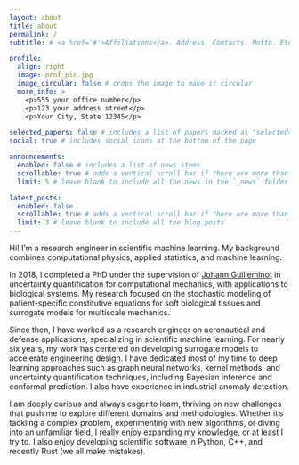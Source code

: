 ```yaml
---
layout: about
title: about
permalink: /
subtitle: # <a href='#'>Affiliations</a>. Address. Contacts. Motto. Etc.

profile:
  align: right
  image: prof_pic.jpg
  image_circular: false # crops the image to make it circular
  more_info: >
    <p>555 your office number</p>
    <p>123 your address street</p>
    <p>Your City, State 12345</p>

selected_papers: false # includes a list of papers marked as "selected={true}"
social: true # includes social icons at the bottom of the page

announcements:
  enabled: false # includes a list of news items
  scrollable: true # adds a vertical scroll bar if there are more than 3 news items
  limit: 5 # leave blank to include all the news in the `_news` folder

latest_posts:
  enabled: false
  scrollable: true # adds a vertical scroll bar if there are more than 3 new posts items
  limit: 3 # leave blank to include all the blog posts
---
```


Hi! I’m a research engineer in scientific machine learning. My background combines computational physics, applied statistics, and machine learning.

In 2018, I completed a PhD under the supervision of [Johann Guilleminot](https://cee.duke.edu/people/johann-guilleminot/) in uncertainty quantification for computational mechanics, with applications to biological systems. My research focused on the stochastic modeling of patient-specific constitutive equations for soft biological tissues and surrogate models for multiscale mechanics.

Since then, I have worked as a research engineer on aeronautical and defense applications, specializing in scientific machine learning. For nearly six years, my work has centered on developing surrogate models to accelerate engineering design. I have dedicated most of my time to deep learning approaches such as graph neural networks, kernel methods, and uncertainty quantification techniques, including Bayesian inference and conformal prediction. I also have experience in industrial anomaly detection.

I am deeply curious and always eager to learn, thriving on new challenges that push me to explore different domains and methodologies. Whether it’s tackling a complex problem, experimenting with new algorithms, or diving into an unfamiliar field, I really enjoy expanding my knowledge, or at least I try to. I also enjoy developing scientific software in Python, C++, and recently Rust (we all make mistakes).

